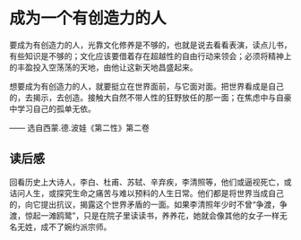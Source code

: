 # 成为一个有创造力的人

要成为有创造力的人，光靠文化修养是不够的，也就是说去看看表演，读点儿书，有些知识是不够的；文化应该要借着存在超越性的自由行动来领会；必须将精神上的丰盈投入空荡荡的天地，由他让这新天地昌盛起来。

想要成为有创造力的人，就要挺立在世界面前，与它面对面。把世界看成是自己的，去揭示，去创造。接触大自然不带人性的狂野放任的那一面；在焦虑中与自豪中学习自己的孤单无依。

—— 选自西蒙.德.波娃《第二性》第二卷

## 读后感

回看历史上大诗人，李白、杜甫、苏轼、辛弃疾，李清照等，他们或逼视死亡，或诘问人生，或探究生命之痛苦与难以预料的人生日常。他们都是将世界当成自己的，向它提出抗议，揭露这个世界矛盾的一面。如果李清照年少时不曾“争渡，争渡，惊起一滩鸥鹭”，只是在院子里读读书，养养花，她就会像其他的女子一样无名无姓，成不了婉约派宗师。